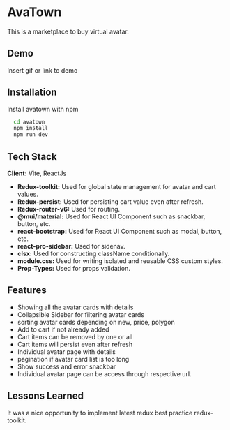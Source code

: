 # AvaTown

This is a marketplace to buy virtual avatar.

## Demo

Insert gif or link to demo

## Installation

Install avatown with npm

```bash
  cd avatown
  npm install
  npm run dev
```

## Tech Stack

**Client:** Vite, ReactJs

- **Redux-toolkit:** Used for global state management for avatar and cart values.
- **Redux-persist:** Used for persisting cart value even after refresh.
- **Redux-router-v6:** Used for routing.
- **@mui/material:** Used for React UI Component such as snackbar, button, etc.
- **react-bootstrap:** Used for React UI Component such as modal, button, etc.
- **react-pro-sidebar:** Used for sidenav.
- **clsx:** Used for constructing className conditionally.
- **module.css:** Used for writing isolated and reusable CSS custom styles.
- **Prop-Types:** Used for props validation.

## Features

- Showing all the avatar cards with details
- Collapsible Sidebar for filtering avatar cards
- sorting avatar cards depending on new, price, polygon
- Add to cart if not already added
- Cart items can be removed by one or all
- Cart items will persist even after refresh
- Individual avatar page with details
- pagination if avatar card list is too long
- Show success and error snackbar
- Individual avatar page can be access through respective url.

## Lessons Learned

It was a nice opportunity to implement latest redux best practice redux-toolkit.

